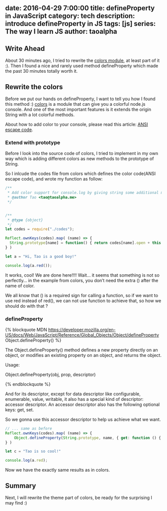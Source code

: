 date: 2016-04-29 7:00:00
title: defineProperty in JavaScript
category: tech
description: introduce defineProperty in JS
tags: [js]
series: The way I learn JS
author: taoalpha
---

## Write Ahead
About 30 minutes ago, I tried to rewrite the [colors module](https://www.npmjs.com/package/colors), at least part of it :). Then I found a nice and rarely used method defineProperty which made the past 30 minutes totally worth it.

## Rewrite the colors
Before we put our hands on defineProperty, I want to tell you how I found this method :) [colors](https://www.npmjs.com/package/colors) is a module that can give you a colorful node.js console. And one of the most important features is it extends the origin String with a lot colorful methods.

About how to add color to your console, please read this article: [ANSI escape code](https://en.wikipedia.org/wiki/ANSI_escape_code).

### Extend with prototype
Before I look into the source code of colors, I tried to implement in my own way which is adding different colors as new methods to the prototype of String.

So I inlcude the codes file from colors which defines the color code(ANSI escape code), and wrote my function as follow:

``` javascript
/**
 * Add color support for console.log by giving string some additional methods to paint themself with color
 * @author Tao <tao@taoalpha.me>
 */


/**
 * @type {object}
 */
let codes = require("./codes");

Reflect.ownKeys(codes).map( (name) => {
  String.prototype[name] = function() { return codes[name].open + this + codes[name].close; }
} )

let a = "Hi, Tao is a good boy!"

console.log(a.red());
```

It works, cool! We are done here!!!! Wait… it seems that something is not so perfectly… in the example from colors, you don’t need the extra () after the name of color.

We all know that () is a required sign for calling a function, so if we want to use red instead of red(), we can not use function to achieve that, so how we should do with that ?

### defineProperty

{% blockquote MDN https://developer.mozilla.org/en-US/docs/Web/JavaScript/Reference/Global_Objects/Object/defineProperty Object.defineProperty() %}

The Object.defineProperty() method defines a new property directly on an object, or modifies an existing property on an object, and returns the object.

Usage:

Object.defineProperty(obj, prop, descriptor)

{% endblockquote %}

And for its descriptor, except for data descriptor like configurable, enumerable, value, writable, it also has a special kind of descriptor: accessor descriptor. An accessor descriptor also has the following optional keys: get, set.

So we gonna use this accessor descriptor to help us achieve what we want.

``` javascript
// ... same as before
Reflect.ownKeys(codes).map( (name) => {
    Object.defineProperty(String.prototype, name, { get: function () { return codes[name].open + this + codes[name].close; } });
} )

let c = "Tao is so cool!"

console.log(a.red);
```

Now we have the exactly same results as in colors.

## Summary
Next, I will rewrite the theme part of colors, be ready for the surprising I may find :)

